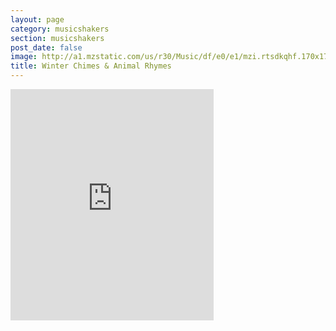 ```yaml
---
layout: page
category: musicshakers
section: musicshakers
post_date: false
image: http://a1.mzstatic.com/us/r30/Music/df/e0/e1/mzi.rtsdkqhf.170x170-75.jpg
title: Winter Chimes & Animal Rhymes
---
```


<iframe src="https://widgets.itunes.apple.com/widget.html?c=gb&brc=FFFFFF&blc=FFFFFF&trc=FFFFFF&tlc=FFFFFF&d=&t=&m=music&e=album&w=325&h=370&ids=368007674&wt=discovery&partnerId=&affiliate_id=&at=&ct=" frameborder=0 style="overflow-x:hidden;overflow-y:hidden;width:325px;height: 370px;border:0px"></iframe>
